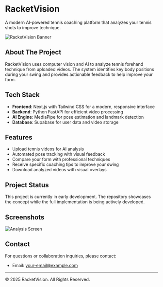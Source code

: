 # RacketVision

A modern AI-powered tennis coaching platform that analyzes your tennis shots to improve technique.

![RacketVision Banner](https://via.placeholder.com/800x400?text=RacketVision)

## About The Project

RacketVision uses computer vision and AI to analyze tennis forehand technique from uploaded videos. The system identifies key body positions during your swing and provides actionable feedback to help improve your form.

## Tech Stack

- **Frontend**: Next.js with Tailwind CSS for a modern, responsive interface
- **Backend**: Python FastAPI for efficient video processing
- **AI Engine**: MediaPipe for pose estimation and landmark detection
- **Database**: Supabase for user data and video storage

## Features

- Upload tennis videos for AI analysis
- Automated pose tracking with visual feedback
- Compare your form with professional techniques
- Receive specific coaching tips to improve your swing
- Download analyzed videos with visual overlays

## Project Status

This project is currently in early development. The repository showcases the concept while the full implementation is being actively developed.

## Screenshots

![Analysis Screen](racket-vision-showcase/showcase.png)

## Contact

For questions or collaboration inquiries, please contact:
- Email: your-email@example.com

---

© 2025 RacketVision. All Rights Reserved.
